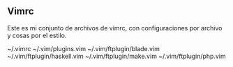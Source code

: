 ## Vimrc

Este es mi conjunto de archivos de vimrc, con configuraciones por archivo
y cosas por el estilo.

~/.vimrc
~/.vim/plugins.vim
~/.vim/ftplugin/blade.vim
~/.vim/ftplugin/haskell.vim
~/.vim/ftplugin/make.vim
~/.vim/ftplugin/php.vim
